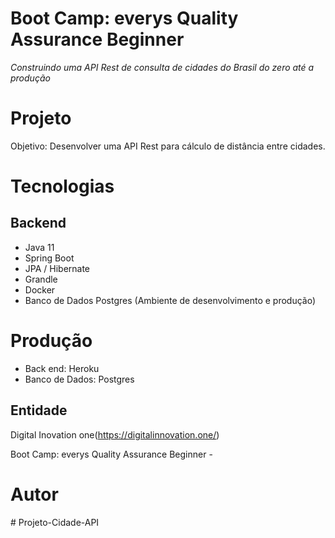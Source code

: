 # Boot Camp: everys Quality Assurance Beginner

*Construindo uma API Rest de consulta de cidades do Brasil do zero até a produção*

# Projeto

Objetivo: Desenvolver uma API Rest para cálculo de distância entre cidades. 

# Tecnologias

## Backend

* Java 11
* Spring Boot
* JPA / Hibernate
* Grandle
* Docker
* Banco de Dados Postgres  (Ambiente de desenvolvimento e produção)

# Produção

- Back end: Heroku
- Banco de Dados: Postgres


## Entidade

Digital Inovation one(https://digitalinnovation.one/)

Boot Camp: everys Quality Assurance Beginner - 



# Autor





#   P r o j e t o - C i d a d e - A P I  
 